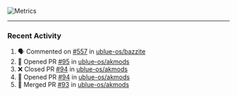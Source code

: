 ![Metrics](https://metrics.lecoq.io/KyleGospo?template=classic&base=header%2C%20activity%2C%20community%2C%20repositories%2C%20metadata&base.indepth=false&base.hireable=false&base.skip=false&config.timezone=America%2FLos_Angeles)

---
### Recent Activity
<!--START_SECTION:activity-->
1. 🗣 Commented on [#557](https://github.com/ublue-os/bazzite/issues/557#issuecomment-1817248107) in [ublue-os/bazzite](https://github.com/ublue-os/bazzite)
2. 💪 Opened PR [#95](https://github.com/ublue-os/akmods/pull/95) in [ublue-os/akmods](https://github.com/ublue-os/akmods)
3. ❌ Closed PR [#94](https://github.com/ublue-os/akmods/pull/94) in [ublue-os/akmods](https://github.com/ublue-os/akmods)
4. 💪 Opened PR [#94](https://github.com/ublue-os/akmods/pull/94) in [ublue-os/akmods](https://github.com/ublue-os/akmods)
5. 🎉 Merged PR [#93](https://github.com/ublue-os/akmods/pull/93) in [ublue-os/akmods](https://github.com/ublue-os/akmods)
<!--END_SECTION:activity-->
